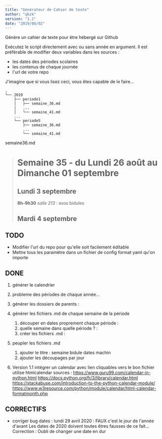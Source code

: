 ```yaml
---
title: "Générateur de Cahier de texte"
author: "qkzk"
version: "1.1"
date: "2019/08/02"
---
```


Génère un cahier de texte pour être hébergé sur Github

Exécutez le script directement avec ou sans année en argument.
Il est préférable de modifier deux variables dans les sources :

* les dates des périodes scolaires
* les contenus de chaque journée
* l'url de votre repo

J'imagine que si vous lisez ceci, vous êtes capable de le faire...

~~~
.
└── 2019
    ├── periode1
    |   ├── semaine_36.md
    |   ...
    │   └── semaine_41.md
    ...
    └── periode5
        ├── semaine_36.md
        ...
        └── semaine_41.md
~~~

semaine36.md
>
>  # Semaine 35 - du Lundi 26 août au Dimanche 01 septembre
>
>  ## Lundi 3 septembre
>  **8h-9h30** _salle 213_ : exos bidules
>  ## Mardi 4 septembre

## TODO
* Modifier l'url du repo pour qu'elle soit facilement éditable
* Mettre tous les paramètre dans un fichier de config format yaml qu'on importe


## DONE
1. générer le calendrier
2. probleme des périodes de chaque année...

1. générer les dossiers de parents : 
2. générer les fichiers .md de chaque semaine de la période
    1. découper en dates proprement chaque période :
    2. quelle semaine dans quelle période ? :
    3. créer les fichiers .md :
3. peupler les fichiers .md
    1. ajouter le titre : semaine bidule dates machin
    2. ajouter les découpages par jour
4. Version 1.1
   intégrer un calendar avec lien cliquables vers le bon fichier
    utilise htmlcalendar
    sources :
    https://www.guru99.com/calendar-in-python.html
    https://docs.python.org/fr/3/library/calendar.html
    https://stackabuse.com/introduction-to-the-python-calendar-module/
    https://www.w3resource.com/python/module/calendar/html-calendar-formatmonth.php

## CORRECTIFS
* corriger bug dates : lundi  29 avril 2020 : FAUX c'est le jour de l'année
    d'avant
    Les dates de 2020 doivent toutes êtres fausses de ce fait...
  Correction : Oubli de changer une date en dur
